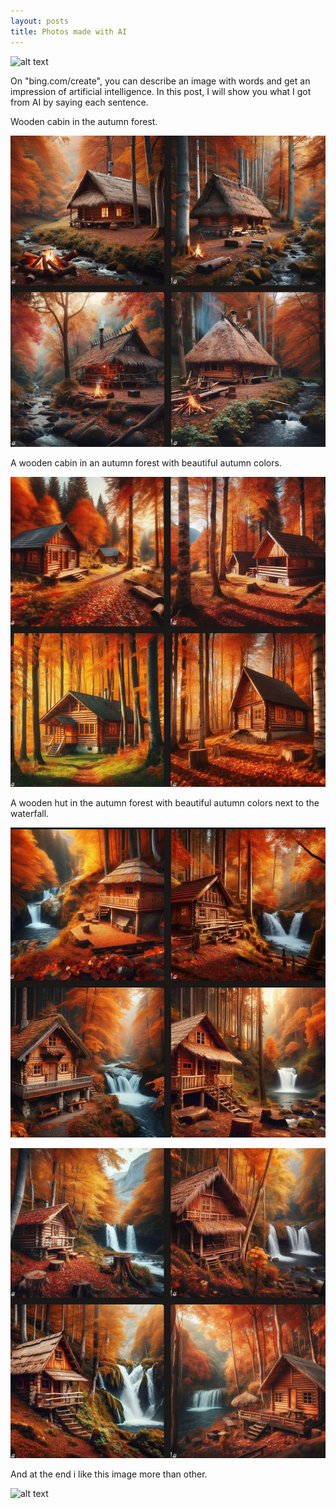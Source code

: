 ```yaml
---
layout: posts
title: Photos made with AI
---
```


![alt text](../assets/images/lastone.JPG "finall")

On "bing.com/create", you can describe an image with words and get an impression of artificial intelligence.
In this post, I will show you what I got from AI by saying each sentence.

Wooden cabin in the autumn forest.

![alt text](../assets/images/first.JPG "first")


A wooden cabin in an autumn forest with beautiful autumn colors.

![alt text](../assets/images/second.JPG "second")

A wooden hut in the autumn forest with beautiful autumn colors next to the waterfall.

![alt text](../assets/images/third.JPG "third")


![alt text](../assets/images/4th.JPG "4th")

And at the end i like this image more than other.

![alt text](../assets/images/lastone.JPG "last")

